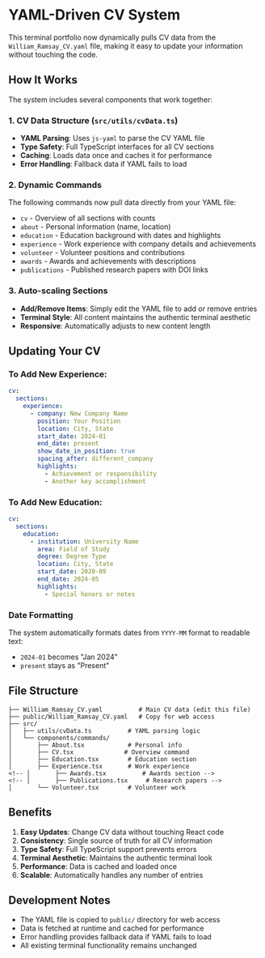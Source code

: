 # YAML-Driven CV System

This terminal portfolio now dynamically pulls CV data from the `William_Ramsay_CV.yaml` file, making it easy to update your information without touching the code.

## How It Works

The system includes several components that work together:

### 1. CV Data Structure (`src/utils/cvData.ts`)
- **YAML Parsing**: Uses `js-yaml` to parse the CV YAML file
- **Type Safety**: Full TypeScript interfaces for all CV sections
- **Caching**: Loads data once and caches it for performance
- **Error Handling**: Fallback data if YAML fails to load

### 2. Dynamic Commands
The following commands now pull data directly from your YAML file:

- `cv` - Overview of all sections with counts
- `about` - Personal information (name, location)
- `education` - Education background with dates and highlights
- `experience` - Work experience with company details and achievements
- `volunteer` - Volunteer positions and contributions
- `awards` - Awards and achievements with descriptions
- `publications` - Published research papers with DOI links

### 3. Auto-scaling Sections
- **Add/Remove Items**: Simply edit the YAML file to add or remove entries
- **Terminal Style**: All content maintains the authentic terminal aesthetic
- **Responsive**: Automatically adjusts to new content length

## Updating Your CV

### To Add New Experience:
```yaml
cv:
  sections:
    experience:
      - company: New Company Name
        position: Your Position
        location: City, State
        start_date: 2024-01
        end_date: present
        show_date_in_position: true
        spacing_after: different_company
        highlights:
          - Achievement or responsibility
          - Another key accomplishment
```

### To Add New Education:
```yaml
cv:
  sections:
    education:
      - institution: University Name
        area: Field of Study
        degree: Degree Type
        location: City, State
        start_date: 2020-09
        end_date: 2024-05
        highlights:
          - Special honors or notes
```

### Date Formatting
The system automatically formats dates from `YYYY-MM` format to readable text:
- `2024-01` becomes "Jan 2024"
- `present` stays as "Present"

## File Structure

```
├── William_Ramsay_CV.yaml          # Main CV data (edit this file)
├── public/William_Ramsay_CV.yaml   # Copy for web access
├── src/
│   ├── utils/cvData.ts          # YAML parsing logic
│   └── components/commands/
│       ├── About.tsx            # Personal info
│       ├── CV.tsx              # Overview command
│       ├── Education.tsx        # Education section
│       ├── Experience.tsx       # Work experience
<!-- │       ├── Awards.tsx          # Awards section -->
<!-- │       ├── Publications.tsx     # Research papers -->
│       └── Volunteer.tsx        # Volunteer work
```

## Benefits

1. **Easy Updates**: Change CV data without touching React code
2. **Consistency**: Single source of truth for all CV information
3. **Type Safety**: Full TypeScript support prevents errors
4. **Terminal Aesthetic**: Maintains the authentic terminal look
5. **Performance**: Data is cached and loaded once
6. **Scalable**: Automatically handles any number of entries

## Development Notes

- The YAML file is copied to `public/` directory for web access
- Data is fetched at runtime and cached for performance
- Error handling provides fallback data if YAML fails to load
- All existing terminal functionality remains unchanged
